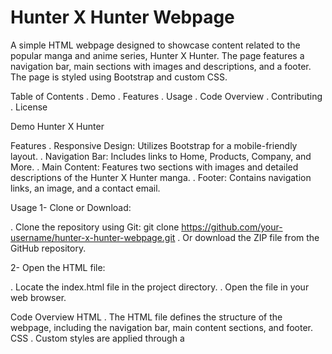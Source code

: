 # Hunter X Hunter Webpage
A simple HTML webpage designed to showcase content related to the popular manga and anime series, Hunter X Hunter. The page features a navigation bar, main sections with images and descriptions, and a footer. The page is styled using Bootstrap and custom CSS.

Table of Contents
. Demo
. Features
. Usage
. Code Overview
. Contributing
. License

Demo
Hunter X Hunter

Features
. Responsive Design: Utilizes Bootstrap for a mobile-friendly layout.
. Navigation Bar: Includes links to Home, Products, Company, and More.
. Main Content: Features two sections with images and detailed descriptions of the Hunter X Hunter manga.
. Footer: Contains navigation links, an image, and a contact email.

Usage
1- Clone or Download:

. Clone the repository using Git:
git clone https://github.com/your-username/hunter-x-hunter-webpage.git
. Or download the ZIP file from the GitHub repository.

2- Open the HTML file:

. Locate the index.html file in the project directory.
. Open the file in your web browser.

Code Overview
HTML
. The HTML file defines the structure of the webpage, including the navigation bar, main content sections, and footer.
CSS
. Custom styles are applied through a <style> tag within the HTML file. Bootstrap is also used for additional styling.
JavaScript
. Bootstrap’s JavaScript is included via a CDN to enable interactive components.

Contributing
Contributions are welcome! Please follow these steps to contribute:
1- Fork the repository.
2- Create a new branch: git checkout -b feature-branch-name.
3- Make your changes and commit them: git commit -m 'Add some feature'.
4- Push to the branch: git push origin feature-branch-name.
5- Open a pull request.

License
. This project is licensed under the MIT License. See the LICENSE file for details.
